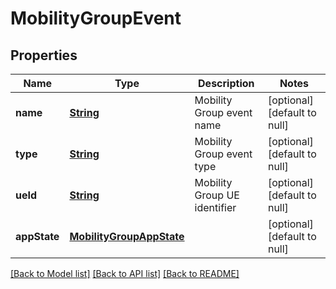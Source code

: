 # MobilityGroupEvent
## Properties

Name | Type | Description | Notes
------------ | ------------- | ------------- | -------------
**name** | [**String**](string.md) | Mobility Group event name | [optional] [default to null]
**type** | [**String**](string.md) | Mobility Group event type | [optional] [default to null]
**ueId** | [**String**](string.md) | Mobility Group UE identifier | [optional] [default to null]
**appState** | [**MobilityGroupAppState**](MobilityGroupAppState.md) |  | [optional] [default to null]

[[Back to Model list]](../README.md#documentation-for-models) [[Back to API list]](../README.md#documentation-for-api-endpoints) [[Back to README]](../README.md)

